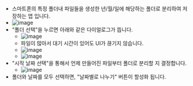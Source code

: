 - 스마트폰의 특정 폴더내 파일들을 생성한 년/월/일에 해당하는 폴더로 분리하여 저장하는 앱 입니다.
- ![image](https://github.com/user-attachments/assets/16b9d3d9-3bf4-4a5c-b807-6b709e241931)
- "폴더 선택"을 누르면 아래와 같은 다이얼로그가 뜹니다.
  - ![image](https://github.com/user-attachments/assets/5c3fcbe0-fd68-4c3c-8f33-b720ce666354)
  - 파일이 많아서 대기 시간이 있어도 UI가 끊기지 않습니다.
  - ![image](https://github.com/user-attachments/assets/4f133e63-443b-4f3b-8d9b-65dd165603eb)
  - ![image](https://github.com/user-attachments/assets/03ad4581-f0b4-4154-a352-ccb29ce255fa)
- "시작 날짜 선택"을 통해서 언제 만들어진 파일부터 폴더로 분리할 지 결정합니다.
  - ![image](https://github.com/user-attachments/assets/218b1ca8-3d3b-4d36-8fef-675d1c81a335)
- 폴더와 날짜를 모두 선택하면, "날짜별로 나누기" 버튼이 할성화 됩니다.




